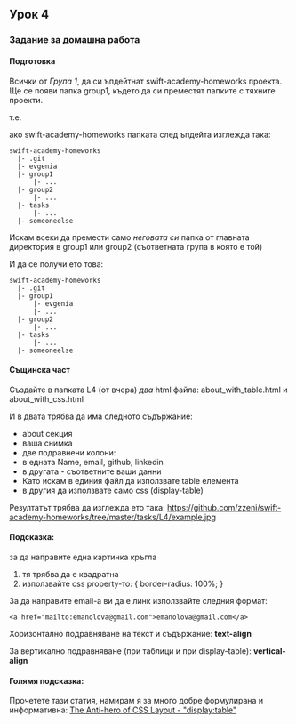 ## Урок 4

### Задание за домашна работа

#### Подготовка

Всички от _Група 1_, да си ъпдейтнат swift-academy-homeworks проекта. Ще се появи папка group1, където да си преместят папките с тяхните проекти.

т.е.

ако swift-academy-homeworks папката след ъпдейта изглежда така:

    swift-academy-homeworks
      |- .git
      |- evgenia
      |- group1
          |- ...
      |- group2
          |- ...
      |- tasks
          |- ...
      |- someoneelse

Искам всеки да премести само _неговата си_ папка от главната директория в group1 или group2 (съответната група в която е той)

И да се получи ето това:

    swift-academy-homeworks
      |- .git
      |- group1
          |- evgenia
          |- ...
      |- group2
          |- ...
      |- tasks
          |- ...
      |- someoneelse
      

#### Същинска част

Създайте в папката L4 (от вчера) _два_ html файла: about_with_table.html и about_with_css.html

И в двата трябва да има следното съдържание:

- about секция
- ваша снимка
- две подравнени колони:
 - в едната Name, email, github, linkedin
 - в другата - съответните ваши данни
- Като искам в единия файл да използвате table елемента
- в другия да използвате само css (display-table)

Резултатът трябва да изглежда ето така:
https://github.com/zzeni/swift-academy-homeworks/tree/master/tasks/L4/example.jpg


#### Подсказка:

за да направите една картинка кръгла

1. тя трябва да е квадратна
2. използвайте css property-то: { border-radius: 100%; }

За да направите email-a ви да е линк използвайте следния формат:

    <a href="mailto:emanolova@gmail.com">emanolova@gmail.com</a>

Хоризонтално подравняване на текст и съдържание: **text-align**

За вертикално подравняване (при таблици и при display-table): **vertical-align**


#### Голямя подсказка:

Прочетете тази статия, намирам я за много добре формулирана и информативна:
[The Anti-hero of CSS Layout - "display:table"](http://colintoh.com/blog/display-table-anti-hero)
